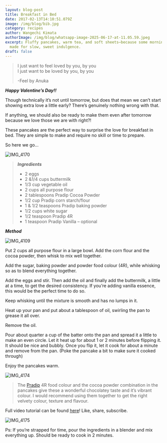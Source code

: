 ```yaml
---
layout: blog-post
title: Breakfast in Bed
date: 2017-02-13T14:10:51.079Z
image: /img/blog/bib.jpg
category: recipes
author: Wangechi Kimata
authorImage: /img/blog/whatsapp-image-2025-06-17-at-11.05.59.jpeg
excerpt: Fluffy pancakes, warm tea, and soft sheets—because some mornings are
  made for slow, sweet indulgence.
draft: false
---
```



> I just want to feel loved by you, by you\
> I just want to be loved by you, by you
>
> \-Feel by Anuka

***Happy Valentine’s Day!!***

Though technically it’s not until tomorrow, but does that mean we can’t start showing extra love a little early? There’s genuinely nothing wrong with that.

If anything, we should also be ready to make them even after tomorrow because we love those we are with right?!

These pancakes are the perfect way to surprise the love for breakfast in bed. They are simple to make and require no skill or time to prepare.

So here we go…

![IMG_4170](https://pastrypleasures.wordpress.com/wp-content/uploads/2018/02/img_41701.jpg?w=750)

> ***Ingredients***
>
> * 2 eggs
> * 2 &1/4 cups buttermilk
> * 1/3 cup vegetable oil
> * 2 cups all purpose flour
> * 2 tablespoons Pradip Cocoa Powder
> * 1/2 cup Pradip corn starch/flour
> * 1 & 1/2 teaspoons Pradip baking powder
> * 1/2 cups white sugar
> * 1/2 teaspoon Pradip 4R
> * 1 teaspoon Pradip Vanilla – optional

***Method***

![IMG_4109](https://pastrypleasures.wordpress.com/wp-content/uploads/2018/02/img_4109.jpg?w=750)

Put 2 cups all purpose flour in a large bowl. Add the corn flour and the cocoa powder, then whisk to mix well together.

Add the sugar, baking powder and powder food colour (4R), while whisking so as to blend everything together.

Add the eggs and stir. Then add the oil and finally add the buttermilk, a little at a time, to get the desired consistency. If you’re adding vanilla essence, this would be the perfect time to do so.

Keep whisking until the mixture is smooth and has no lumps in it.

Heat up your pan and put about a tablespoon of oil, swirling the pan to grease it all over.

Remove the oil.

Pour about quarter a cup of the batter onto the pan and spread it a little to make an even circle. Let it heat up for about 1 or 2 minutes before flipping it. It should be nice and bubbly. Once you flip it, let it cook for about a minute and remove from the pan. (Poke the pancake a bit to make sure it cooked through)

Enjoy the pancakes warm.

![IMG_4174](https://pastrypleasures.wordpress.com/wp-content/uploads/2018/02/img_41741.jpg?w=750)

> The [Pradip](https://www.facebook.com/PradipEL/) 4R food colour and the cocoa powder combination in the pancakes give these a wonderful chocolatey taste and it’s vibrant colour. I would recommend using them together to get the right velvety colour, texture and flavour.

Full video tutorial can be found [here](https://youtu.be/K1jV26LM8LE)! Like, share, subscribe.

![IMG_4175](https://pastrypleasures.wordpress.com/wp-content/uploads/2018/02/img_41751.jpg?w=750)

Ps: If you’re strapped for time, pour the ingredients in a blender and mix everything up. Should be ready to cook in 2 minutes.